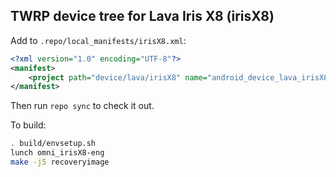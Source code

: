 ## TWRP device tree for Lava Iris X8 (irisX8)

Add to `.repo/local_manifests/irisX8.xml`:

```xml
<?xml version="1.0" encoding="UTF-8"?>
<manifest>
	<project path="device/lava/irisX8" name="android_device_lava_irisX8" remote="hejsekvojtech" revision="android-5.1" />
</manifest>
```

Then run `repo sync` to check it out.

To build:

```sh
. build/envsetup.sh
lunch omni_irisX8-eng
make -j5 recoveryimage
```
